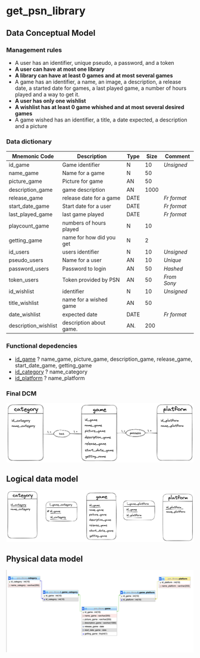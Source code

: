 # get_psn_library

## Data Conceptual Model
### Management rules
* A user has an identifier, unique pseudo, a password, and a token
* **A user can have at most one library**
* **A library can have at least 0 games and at most several games**
* A game has an identifier, a name, an image, a description, a release date, a started date for games, a last played game, a number of hours played and a way to get it.
* **A user has only one wishlist**
* **A wishlist has at least 0 game whished and at most several desired games**
* A game wished has an identifier, a title, a date expected, a description and a picture

### Data dictionary

| **Mnemonic Code**  | **Description**           | **Type** | **Size**   | **Comment**   |
|--------------------|---------------------------|----------|------------|---------------|
| id_game            | Game identifier           | N        | 10         | *Unsigned*    |
| name_game          | Name for a game           | N        | 50         |               |
| picture_game       | Picture for game          | AN       | 50         |               |
| description_game   | game description          | AN       | 1000       |               |
| release_game       | release date for a game   | DATE     |            | *Fr format*   |
| start_date_game    | Start date for a user     | DATE     |            | *Fr format*   |
| last_played_game   | last game played          | DATE     |            | *Fr format*   |
| playcount_game     | numbers of hours played   | N        | 10         |               |
| getting_game       | name for how did you get  | N        | 2          |               |
| id_users           | users identifier          | N        | 10         | *Unsigned*    | 
| pseudo_users       | Name for a user           | AN       | 10         | *Unique*      |
| password_users     | Password to login         | AN       | 50         | *Hashed*      |
| token_users        | Token provided by PSN     | AN       | 50         | *From Sony*   |
| id_wishlist        | identifier                | N        | 10         | *Unsigned*    |
| title_wishlist     | name for a wished game    | AN       | 50         |               |
| date_wishlist      | expected date             | DATE     |            | *Fr format*   |
| description_wishlist| description about game.  | AN.      | 200        |               |




### Functional depedencies

* <ins>id_game</ins> ? name_game, picture_game, description_game, release_game, start_date_game, getting_game
* <ins>id_category</ins> ? name_category
* <ins>id_platform</ins> ? name_platform

### Final DCM

![DCM_draw](assets/img/dcm.png)


## Logical data model


![LMD_draw](assets/img/ldm.png)

## Physical data model

![LMD_draw](assets/img/pdm.png)









